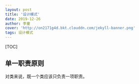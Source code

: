 ```yaml
---
layout: post
title: '设计模式'
date: 2019-12-26
author: 李童
cover: 'http://on2171g4d.bkt.clouddn.com/jekyll-banner.png'
tags: 设计模式
---
```


[TOC]



## 单一职责原则

对类来说，既一个类应该只负责一项职责。

